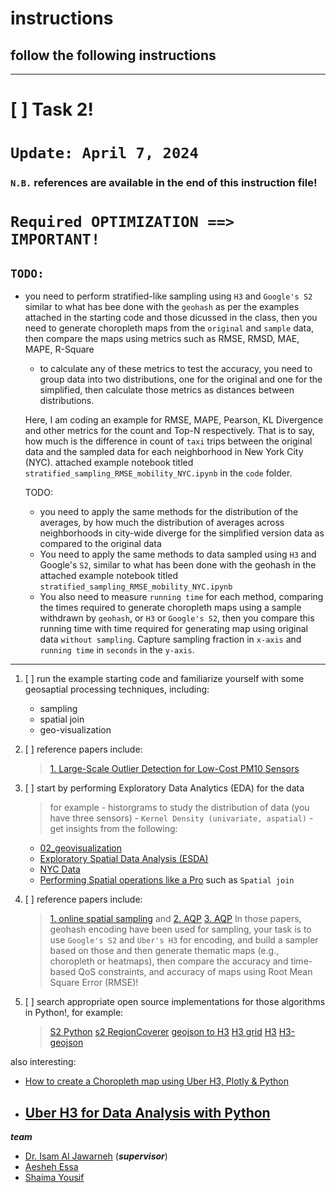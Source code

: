 # instructions
## follow the following instructions
-----------------------
<!-- Task 2 -->
# [ ] Task 2! 
# `Update: April 7, 2024`
### `N.B.` references are available in the end of this instruction file!
# `Required OPTIMIZATION ==> IMPORTANT!`
## `TODO:` 
- you need to perform stratified-like sampling using `H3` and `Google's S2` similar to what has bee done with the `geohash` as per the examples attached in the starting code and those dicussed in the class, then you need to generate choropleth maps from the `original` and `sample` data, then compare the maps using metrics such as RMSE, RMSD, MAE, MAPE, R-Square
  - to calculate any of these metrics to test the accuracy, you need to group data into two distributions, one for the original and one for the simplified, then calculate those metrics as distances between distributions.

  Here, I am coding an example for RMSE, MAPE, Pearson, KL Divergence and other metrics for the count and Top-N respectively. That is to say, how much is the difference in count of `taxi` trips between the original data and the sampled data for each neighborhood in New York City (NYC). attached example notebook titled `stratified_sampling_RMSE_mobility_NYC.ipynb` in the `code` folder.

  TODO:
  - you need to apply the same methods for the distribution of the averages, by how much the distribution of averages across neighborhoods in city-wide diverge for the simplified version data as compared to the original data
  - You need to apply the same methods to data sampled using `H3` and Google's `S2`, similar to what has been done with the geohash in the attached example notebook titled `stratified_sampling_RMSE_mobility_NYC.ipynb`
  - You also need to measure `running time` for each method, comparing the times required to generate choropleth maps using a sample withdrawn by `geohash`, or `H3` or `Google's S2`, then you compare this running time with time required for generating map using original data `without sampling`. Capture sampling fraction in `x-axis` and `running time` in `seconds` in the `y-axis`.

----------------------------------------------
1. [ ] run the example starting code and familiarize yourself with some geosaptial processing techniques, including:
    - sampling
    - spatial join
    - geo-visualization

2. [ ] reference papers include:
    > [1. Large-Scale Outlier Detection for Low-Cost PM10 Sensors](https://ieeexplore.ieee.org/document/9288694) 

3. [ ] start by performing Exploratory Data Analytics (EDA) for the data
    > for example
        - historgrams to study the distribution of data (you have three sensors)
        - ```Kernel Density (univariate, aspatial)```
        - get insights from the following:
    - [02_geovisualization](https://darribas.org/gds_scipy16/ipynb_md/02_geovisualization.html)
    - [Exploratory Spatial Data Analysis (ESDA)](https://darribas.org/gds_scipy16/ipynb_md/04_esda.html)
    - [NYC Data](https://github.com/PacktPublishing/Geospatial-Data-Science-Quick-Start-Guide/blob/master/Chapter02/NYC%20Data.ipynb)
    - [Performing Spatial operations like a Pro](https://github.com/PacktPublishing/Geospatial-Data-Science-Quick-Start-Guide/blob/master/Chapter03/Chapter3.ipynb) such as ```Spatial join```

4. [ ] reference papers include:
    > [1. online spatial sampling](https://www.researchgate.net/profile/Isam-Al-Jawarneh/publication/339562314_Spatial-Aware_Approximate_Big_Data_Stream_Processing/links/5ff45764299bf14088708888/Spatial-Aware-Approximate-Big-Data-Stream-Processing.pdf) and
    > [2. AQP](https://www.mdpi.com/1999-5903/15/8/263)
    > [3. AQP](https://www.mdpi.com/1424-8220/21/12/4160)
In those papers, geohash encoding have been used for sampling, your task is to use ```Google's S2``` and ```Uber's H3``` for encoding, and build a sampler based on those and then generate thematic maps (e.g., choropleth or heatmaps), then compare the accuracy and time-based QoS constraints, and accuracy of maps using Root Mean Square Error (RMSE)!
5. [ ] search appropriate open source implementations for those algorithms in Python!, for example:
    > [S2 Python](https://pypi.org/project/s2/)
    > [s2 RegionCoverer](https://github.com/pantrif/s2-geojson)
    > [geojson to H3](https://github.com/uber/geojson2h3)
    > [H3 grid](https://geographicdata.science/book/data/h3_grid/build_sd_h3_grid.html)
    >[H3](https://h3geo.org/docs/api/regions/)
    >[H3-geojson](https://github.com/kapil-grv/H3-geojson)

also interesting:
- [How to create a Choropleth map using Uber H3, Plotly & Python](https://medium.com/analytics-vidhya/how-to-create-a-choropleth-map-using-uber-h3-plotly-python-458f51593548)

- [Uber H3 for Data Analysis with Python](https://towardsdatascience.com/uber-h3-for-data-analysis-with-python-1e54acdcc908)
    - 
***team***
- [Dr. Isam Al Jawarneh](https://isamaljawarneh.github.io/) (***supervisor***)
- [Aesheh Essa]()
- [Shaima Yousif]()
